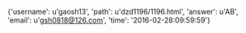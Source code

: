 {'username': u'gaosh13', 'path': u'dzd1196/1196.html', 'answer': u'AB', 'email': u'gsh0818@126.com', 'time': '2016-02-28:09:59:59'}